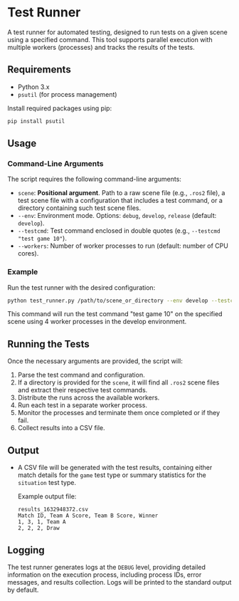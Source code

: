 # Test Runner

A test runner for automated testing, designed to run tests on a given scene using a specified command. This tool supports parallel execution with multiple workers (processes) and tracks the results of the tests.

## Requirements

- Python 3.x
- `psutil` (for process management)

Install required packages using pip:

```bash
pip install psutil
```

## Usage

### Command-Line Arguments

The script requires the following command-line arguments:

- `scene`: **Positional argument**. Path to a raw scene file (e.g., `.ros2` file), a test scene file with a configuration that includes a test command, or a directory containing such test scene files.
- `--env`: Environment mode. Options: `debug`, `develop`, `release` (default: `develop`).
- `--testcmd`: Test command enclosed in double quotes (e.g., `--testcmd "test game 10"`).
- `--workers`: Number of worker processes to run (default: number of CPU cores).

### Example

Run the test runner with the desired configuration:

```bash
python test_runner.py /path/to/scene_or_directory --env develop --testcmd "test game 10" --workers 4
```
This command will run the test command "test game 10" on the specified scene using 4 worker processes in the develop environment.

## Running the Tests

Once the necessary arguments are provided, the script will:

1. Parse the test command and configuration.
2. If a directory is provided for the `scene`, it will find all `.ros2` scene files and extract their respective test commands.
3. Distribute the runs across the available workers.
4. Run each test in a separate worker process.
5. Monitor the processes and terminate them once completed or if they fail.
6. Collect results into a CSV file.

## Output

- A CSV file will be generated with the test results, containing either match details for the `game` test type or summary statistics for the `situation` test type.
  
  Example output file:
  
  ```
  results_1632948372.csv
  Match ID, Team A Score, Team B Score, Winner
  1, 3, 1, Team A
  2, 2, 2, Draw
  ```

## Logging

The test runner generates logs at the `DEBUG` level, providing detailed information on the execution process, including process IDs, error messages, and results collection. Logs will be printed to the standard output by default.
